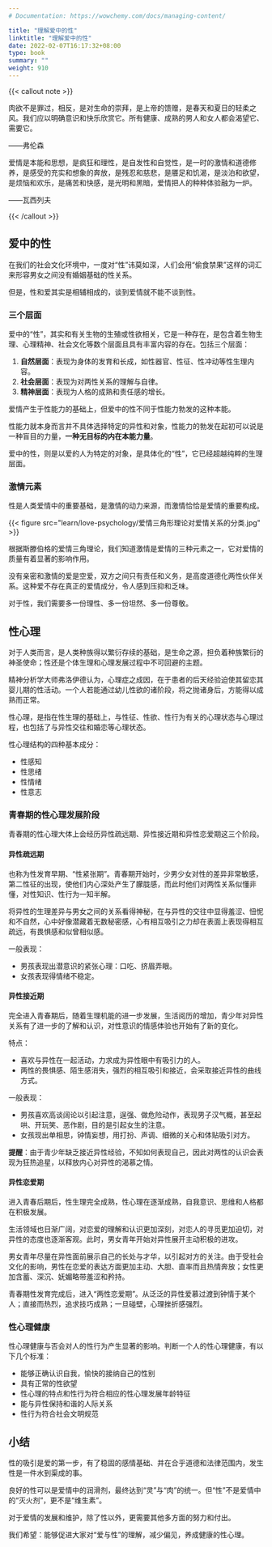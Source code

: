 ```yaml
---
# Documentation: https://wowchemy.com/docs/managing-content/

title: "理解爱中的性"
linktitle: "理解爱中的性"
date: 2022-02-07T16:17:32+08:00
type: book
summary: ""
weight: 910
---
```


<!--more-->

{{< callout note >}}

肉欲不是罪过，相反，是对生命的崇拜，是上帝的馈赠，是春天和夏日的轻柔之风。我们应以明确意识和快乐欣赏它。所有健康、成熟的男人和女人都会渴望它、需要它。

<p ailgn="right">——弗伦森</p>

爱情是本能和思想，是疯狂和理性，是自发性和自觉性，是一时的激情和道德修养，是感受的充实和想象的奔放，是残忍和慈悲，是餍足和饥渴，是淡泊和欲望，是烦恼和欢乐，是痛苦和快感，是光明和黑暗，爱情把人的种种体验融为一炉。

<p ailgn="right">——瓦西列夫</p>

{{< /callout >}}

## 爱中的性

在我们的社会文化环境中，一度对“性”讳莫如深，人们会用“偷食禁果”这样的词汇来形容男女之间没有婚姻基础的性关系。

但是，性和爱其实是相辅相成的，谈到爱情就不能不谈到性。

### 三个层面

爱中的“性”，其实和有关生物的生殖或性欲相关，它是一种存在，是包含着生物生理、心理精神、社会文化等数个层面且具有丰富内容的存在。包括三个层面：

1. **自然层面**：表现为身体的发育和长成，如性器官、性征、性冲动等性生理内容。
2. **社会层面**：表现为对两性关系的理解与自律。
3. **精神层面**：表现为人格的成熟和责任感的增长。

爱情产生于性能力的基础上，但爱中的性不同于性能力勃发的这种本能。

性能力就本身而言并不具体选择特定的异性和对象，性能力的勃发在起初可以说是一种盲目的力量，**一种无目标的内在本能力量**。

爱中的性，则是以爱的人为特定的对象，是具体化的“性”，它已经超越纯粹的生理层面。

### 激情元素

性是人类爱情中的重要基础，是激情的动力来源，而激情恰恰是爱情的重要构成。

{{< figure src="learn/love-psychology/爱情三角形理论对爱情关系的分类.jpg" >}}

根据斯滕伯格的爱情三角理论，我们知道激情是爱情的三种元素之一，它对爱情的质量有着显著的影响作用。

没有亲密和激情的爱是空爱，双方之间只有责任和义务，是高度道德化两性伙伴关系。这种爱不存在真正的爱情成分，令人感到压抑和乏味。

对于性，我们需要多一份理性、多一份坦然、多一份尊敬。

## 性心理

对于人类而言，是人类种族得以繁衍存续的基础，是生命之源，担负着种族繁衍的神圣使命；性还是个体生理和心理发展过程中不可回避的主题。

精神分析学大师弗洛伊德认为，心理症之成因，在于患者的后天经验迫使其留恋其婴儿期的性活动。一个人若能通过幼儿性欲的诸阶段，将之抛诸身后，方能得以成熟而正常。

性心理，是指在性生理的基础上，与性征、性欲、性行为有关的心理状态与心理过程，也包括了与异性交往和婚恋等心理状态。

性心理结构的四种基本成分：

- 性感知
- 性思绪
- 性情绪
- 性意志

### 青春期的性心理发展阶段

青春期的性心理大体上会经历异性疏远期、异性接近期和异性恋爱期这三个阶段。

#### 异性疏远期

也称为性发育早期、“性紧张期”。青春期开始时，少男少女对性的差异非常敏感，第二性征的出现，使他们内心深处产生了朦胧感，而此时他们对两性关系似懂非懂，对性知识、性行为一知半解。

将异性的生理差异与男女之间的关系看得神秘，在与异性的交往中显得羞涩、忸怩和不自然，心中好像潜藏着无数秘密感，心有相互吸引之力却在表面上表现得相互疏远，有畏惧感和似曾相似感。

一般表现：

- 男孩表现出潜意识的紧张心理：口吃、挤眉弄眼。
- 女孩表现得情绪不稳定。

#### 异性接近期

完全进入青春期后，随着生理机能的进一步发展，生活阅历的增加，青少年对异性关系有了进一步的了解和认识，对性意识的情感体验也开始有了新的变化。

特点：

- 喜欢与异性在一起活动，力求成为异性眼中有吸引力的人。
- 两性的畏惧感、陌生感消失，强烈的相互吸引和接近，会采取接近异性的曲线方式。

一般表现：

- 男孩喜欢高谈阔论以引起注意，逞强、做危险动作，表现男子汉气概，甚至起哄、开玩笑、恶作剧，目的是引起女生的注意。
- 女孩现出单相思，钟情妄想，用打扮、声调、细微的关心和体贴吸引对方。

**提醒**：由于青少年缺乏接近异性经验，不知如何表现自己，因此对两性的认识会表现为狂热追星，以释放内心对异性的渴慕之情。

#### 异性恋爱期

进入青春后期后，性生理完全成熟，性心理在逐渐成熟，自我意识、思维和人格都在积极发展。

生活领域也日渐广阔，对恋爱的理解和认识更加深刻，对恋人的寻觅更加迫切，对异性的态度也逐渐客观。此时，男女青年开始对异性展开主动积极的进攻。

男女青年尽量在异性面前展示自己的长处与才华，以引起对方的关注。由于受社会文化的影响，男性在恋爱的表达方面更加主动、大胆、直率而且热情奔放；女性更加含蓄、深沉、妩媚略带羞涩和矜持。

青春期性发育完成后，进入“两性恋爱期”。从泛泛的异性爱慕过渡到钟情于某个人；直接而热烈，追求技巧成熟；一旦碰壁，心理挫折感强烈。

### 性心理健康

性心理健康与否会对人的性行为产生显著的影响。判断一个人的性心理健康，有以下几个标准：

- 能够正确认识自我，愉快的接纳自己的性别
- 具有正常的性欲望
- 性心理的特点和性行为符合相应的性心理发展年龄特征
- 能与异性保持和谐的人际关系
- 性行为符合社会文明规范

## 小结

性的吸引是爱的第一步，有了稳固的感情基础、并在合乎道德和法律范围内，发生性是一件水到渠成的事。

良好的性可以是爱情中的润滑剂，最终达到“灵”与“肉”的统一。但“性”不是爱情中的“灭火剂”，更不是“维生素”。

对于爱情的发展和维护，除了性以外，更需要其他多方面的努力和付出。

我们希望：能够促进大家对“爱与性”的理解，减少偏见，养成健康的性心理。
